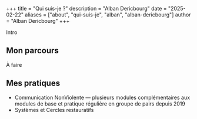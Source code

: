 +++
title = "Qui suis-je ?"
description = "Alban Dericbourg"
date = "2025-02-22"
aliases = ["about", "qui-suis-je", "alban", "alban-dericbourg"]
author = "Alban Dericbourg"
+++

Intro

## Mon parcours

À faire

## Mes pratiques

* Communication NonViolente — plusieurs modules complémentaires aux modules de base et pratique régulière en groupe de pairs depuis 2019
* Systèmes et Cercles restauratifs